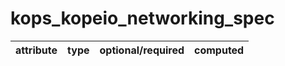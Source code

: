 # kops_kopeio_networking_spec

| attribute | type | optional/required | computed |
| --- | --- | --- | --- |
